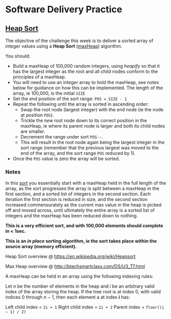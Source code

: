 # Software Delivery Practice

## [Heap Sort](https://en.wikipedia.org/wiki/Heapsort)

The objective of the challenge this week is to deliver a sorted array of integer values using a __Heap Sort__ ([maxHeap](http://btechsmartclass.com/DS/U3_T7.html)) algorithm. 

You should:
* Build a maxHeap of 100,000 random integers, using _heapify_ so that it has the largest integer as the root and all child nodes conform to the principles of a maxHeap. 
* You will need to use an integer array to hold the maxHeap, see notes below for guidance on how this can be implemented. The length of the array, ie 100,000, is the initial `SIZE`
* Set the end position of the sort range: `POS = SIZE - 1`
* Repeat the following until the array is sorted in ascending order:
  * Swap the root node (largest integer) with the end node (ie the node at position `POS`).
  * Trickle the _new_ root node down to its correct position in the maxHeap, ie where its parent node is larger and both its child nodes are smaller.
  * Decrement the range under sort `POS--`.
  * This will result in the root node again being the largest integer in the sort range (remember that the previous largest was moved to the end of the array, and the sort range `POS` reduced by 1).
* Once the `POS` value is zero the array will be sorted.


### Notes

In this [sort](https://en.wikipedia.org/wiki/Heapsort) you essentially start with a maxHeap held in the full length of the array, as the sort progresses the array is split between a maxHeap in the first section, and a sorted list of integers in the second section. Each iteration the first section is reduced in size, and the second section increased commensurately as the current max value in the heap is picked off and moved across, until ultimately the entire array is a sorted list of integers and the maxHeap has been reduced down to nothing.

__This is a very efficient sort, and with 100,000 elements should complete in < 1sec.__

__This is an _in place_ sorting algorithm, ie the sort takes place within the source array (memory efficient).__

Heap Sort overview @ https://en.wikipedia.org/wiki/Heapsort

Max Heap overview @ http://btechsmartclass.com/DS/U3_T7.html

A maxHeap can be held in an array using the following indexing rules:

Let n be the number of elements in the heap and i be an arbitrary valid index of the array storing the heap. If the tree root is at index 0, with valid indices 0 through n − 1, then each element a at index __i__ has:

Left child index = `2i + 1`
Right child index = `2i + 2`
Parent index = `floor((i − 1) ∕ 2)`

